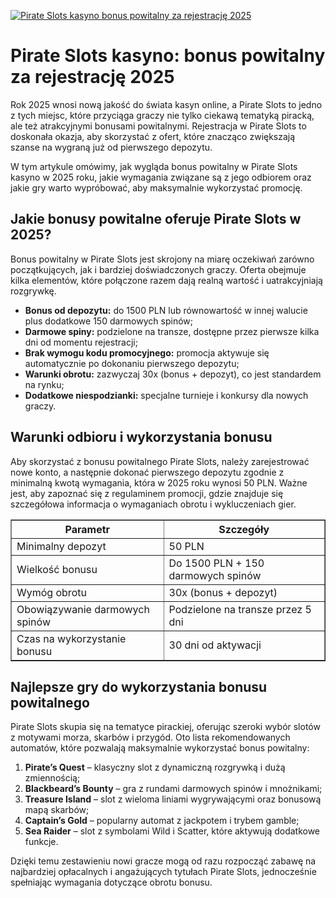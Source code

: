 [![Pirate Slots kasyno bonus powitalny za rejestrację 2025](https://123-caf.pages.dev/gitsignup.png)](https://vrmoo.ru/Bt82HjjY)

<h1>Pirate Slots kasyno: bonus powitalny za rejestrację 2025</h1> <p>Rok 2025 wnosi nową jakość do świata kasyn online, a Pirate Slots to jedno z tych miejsc, które przyciąga graczy nie tylko ciekawą tematyką piracką, ale też atrakcyjnymi bonusami powitalnymi. Rejestracja w Pirate Slots to doskonała okazja, aby skorzystać z ofert, które znacząco zwiększają szanse na wygraną już od pierwszego depozytu.</p> <p>W tym artykule omówimy, jak wygląda bonus powitalny w Pirate Slots kasyno w 2025 roku, jakie wymagania związane są z jego odbiorem oraz jakie gry warto wypróbować, aby maksymalnie wykorzystać promocję.</p>  <h2>Jakie bonusy powitalne oferuje Pirate Slots w 2025?</h2> <p>Bonus powitalny w Pirate Slots jest skrojony na miarę oczekiwań zarówno początkujących, jak i bardziej doświadczonych graczy. Oferta obejmuje kilka elementów, które połączone razem dają realną wartość i uatrakcyjniają rozgrywkę.</p>  <ul>   <li><strong>Bonus od depozytu:</strong> do 1500 PLN lub równowartość w innej walucie plus dodatkowe 150 darmowych spinów;</li>   <li><strong>Darmowe spiny:</strong> podzielone na transze, dostępne przez pierwsze kilka dni od momentu rejestracji;</li>   <li><strong>Brak wymogu kodu promocyjnego:</strong> promocja aktywuje się automatycznie po dokonaniu pierwszego depozytu;</li>   <li><strong>Warunki obrotu:</strong> zazwyczaj 30x (bonus + depozyt), co jest standardem na rynku;</li>   <li><strong>Dodatkowe niespodzianki:</strong> specjalne turnieje i konkursy dla nowych graczy.</li> </ul>  <h2>Warunki odbioru i wykorzystania bonusu</h2> <p>Aby skorzystać z bonusu powitalnego Pirate Slots, należy zarejestrować nowe konto, a następnie dokonać pierwszego depozytu zgodnie z minimalną kwotą wymagania, która w 2025 roku wynosi 50 PLN. Ważne jest, aby zapoznać się z regulaminem promocji, gdzie znajduje się szczegółowa informacja o wymaganiach obrotu i wykluczeniach gier.</p>  <table border="1" cellpadding="6" cellspacing="0" style="border-collapse:collapse; width:100%; max-width:600px;">   <thead>     <tr>       <th>Parametr</th>       <th>Szczegóły</th>     </tr>   </thead>   <tbody>     <tr>       <td>Minimalny depozyt</td>       <td>50 PLN</td>     </tr>     <tr>       <td>Wielkość bonusu</td>       <td>Do 1500 PLN + 150 darmowych spinów</td>     </tr>     <tr>       <td>Wymóg obrotu</td>       <td>30x (bonus + depozyt)</td>     </tr>     <tr>       <td>Obowiązywanie darmowych spinów</td>       <td>Podzielone na transze przez 5 dni</td>     </tr>     <tr>       <td>Czas na wykorzystanie bonusu</td>       <td>30 dni od aktywacji</td>     </tr>   </tbody> </table>  <h2>Najlepsze gry do wykorzystania bonusu powitalnego</h2> <p>Pirate Slots skupia się na tematyce pirackiej, oferując szeroki wybór slotów z motywami morza, skarbów i przygód. Oto lista rekomendowanych automatów, które pozwalają maksymalnie wykorzystać bonus powitalny:</p>  <ol>   <li><strong>Pirate’s Quest</strong> – klasyczny slot z dynamiczną rozgrywką i dużą zmiennością;</li>   <li><strong>Blackbeard’s Bounty</strong> – gra z rundami darmowych spinów i mnożnikami;</li>   <li><strong>Treasure Island</strong> – slot z wieloma liniami wygrywającymi oraz bonusową mapą skarbów;</li>   <li><strong>Captain’s Gold</strong> – popularny automat z jackpotem i trybem gamble;</li>   <li><strong>Sea Raider</strong> – slot z symbolami Wild i Scatter, które aktywują dodatkowe funkcje.</li> </ol>  <p>Dzięki temu zestawieniu nowi gracze mogą od razu rozpocząć zabawę na najbardziej opłacalnych i angażujących tytułach Pirate Slots, jednocześnie spełniając wymagania dotyczące obrotu bonusu.</p>